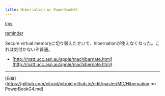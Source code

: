 ```yaml
---
title: Hibernation on PowerBookG4
---
```

[tips](/tips)

[reminder](/reminder)



Secure virtual memoryに切り替えたせいで、hibernationが使えなくなった。これは気付かないぞ普通。

* [http://matt.ucc.asn.au/apple/machibernate.html](http://matt.ucc.asn.au/apple/machibernate.html)






----
[Edit](https://github.com/vitroid/vitroid.github.io/edit/master/MD/Hibernation on PowerBookG4.md)
